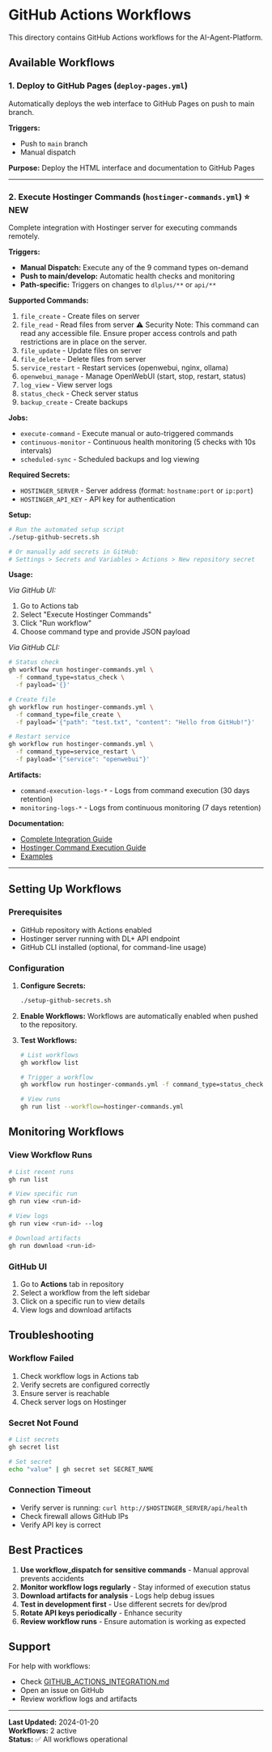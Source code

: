 # GitHub Actions Workflows

This directory contains GitHub Actions workflows for the AI-Agent-Platform.

## Available Workflows

### 1. Deploy to GitHub Pages (`deploy-pages.yml`)
Automatically deploys the web interface to GitHub Pages on push to main branch.

**Triggers:**
- Push to `main` branch
- Manual dispatch

**Purpose:** Deploy the HTML interface and documentation to GitHub Pages

---

### 2. Execute Hostinger Commands (`hostinger-commands.yml`) ⭐ NEW

Complete integration with Hostinger server for executing commands remotely.

**Triggers:**
- **Manual Dispatch:** Execute any of the 9 command types on-demand
- **Push to main/develop:** Automatic health checks and monitoring
- **Path-specific:** Triggers on changes to `dlplus/**` or `api/**`

**Supported Commands:**
1. `file_create` - Create files on server
2. `file_read` - Read files from server ⚠️ Security Note: This command can read any accessible file. Ensure proper access controls and path restrictions are in place on the server.
3. `file_update` - Update files on server
4. `file_delete` - Delete files from server
5. `service_restart` - Restart services (openwebui, nginx, ollama)
6. `openwebui_manage` - Manage OpenWebUI (start, stop, restart, status)
7. `log_view` - View server logs
8. `status_check` - Check server status
9. `backup_create` - Create backups

**Jobs:**
- `execute-command` - Execute manual or auto-triggered commands
- `continuous-monitor` - Continuous health monitoring (5 checks with 10s intervals)
- `scheduled-sync` - Scheduled backups and log viewing

**Required Secrets:**
- `HOSTINGER_SERVER` - Server address (format: `hostname:port` or `ip:port`)
- `HOSTINGER_API_KEY` - API key for authentication

**Setup:**
```bash
# Run the automated setup script
./setup-github-secrets.sh

# Or manually add secrets in GitHub:
# Settings > Secrets and Variables > Actions > New repository secret
```

**Usage:**

*Via GitHub UI:*
1. Go to Actions tab
2. Select "Execute Hostinger Commands"
3. Click "Run workflow"
4. Choose command type and provide JSON payload

*Via GitHub CLI:*
```bash
# Status check
gh workflow run hostinger-commands.yml \
  -f command_type=status_check \
  -f payload='{}'

# Create file
gh workflow run hostinger-commands.yml \
  -f command_type=file_create \
  -f payload='{"path": "test.txt", "content": "Hello from GitHub!"}'

# Restart service
gh workflow run hostinger-commands.yml \
  -f command_type=service_restart \
  -f payload='{"service": "openwebui"}'
```

**Artifacts:**
- `command-execution-logs-*` - Logs from command execution (30 days retention)
- `monitoring-logs-*` - Logs from continuous monitoring (7 days retention)

**Documentation:**
- [Complete Integration Guide](../GITHUB_ACTIONS_INTEGRATION.md)
- [Hostinger Command Execution Guide](../HOSTINGER_COMMAND_EXECUTION.md)
- [Examples](../examples/github_actions_examples.py)

---

## Setting Up Workflows

### Prerequisites
- GitHub repository with Actions enabled
- Hostinger server running with DL+ API endpoint
- GitHub CLI installed (optional, for command-line usage)

### Configuration

1. **Configure Secrets:**
   ```bash
   ./setup-github-secrets.sh
   ```

2. **Enable Workflows:**
   Workflows are automatically enabled when pushed to the repository.

3. **Test Workflows:**
   ```bash
   # List workflows
   gh workflow list
   
   # Trigger a workflow
   gh workflow run hostinger-commands.yml -f command_type=status_check -f payload='{}'
   
   # View runs
   gh run list --workflow=hostinger-commands.yml
   ```

## Monitoring Workflows

### View Workflow Runs
```bash
# List recent runs
gh run list

# View specific run
gh run view <run-id>

# View logs
gh run view <run-id> --log

# Download artifacts
gh run download <run-id>
```

### GitHub UI
1. Go to **Actions** tab in repository
2. Select a workflow from the left sidebar
3. Click on a specific run to view details
4. View logs and download artifacts

## Troubleshooting

### Workflow Failed
1. Check workflow logs in Actions tab
2. Verify secrets are configured correctly
3. Ensure server is reachable
4. Check server logs on Hostinger

### Secret Not Found
```bash
# List secrets
gh secret list

# Set secret
echo "value" | gh secret set SECRET_NAME
```

### Connection Timeout
- Verify server is running: `curl http://$HOSTINGER_SERVER/api/health`
- Check firewall allows GitHub IPs
- Verify API key is correct

## Best Practices

1. **Use workflow_dispatch for sensitive commands** - Manual approval prevents accidents
2. **Monitor workflow logs regularly** - Stay informed of execution status
3. **Download artifacts for analysis** - Logs help debug issues
4. **Test in development first** - Use different secrets for dev/prod
5. **Rotate API keys periodically** - Enhance security
6. **Review workflow runs** - Ensure automation is working as expected

## Support

For help with workflows:
- Check [GITHUB_ACTIONS_INTEGRATION.md](../GITHUB_ACTIONS_INTEGRATION.md)
- Open an issue on GitHub
- Review workflow logs and artifacts

---

**Last Updated:** 2024-01-20  
**Workflows:** 2 active  
**Status:** ✅ All workflows operational
